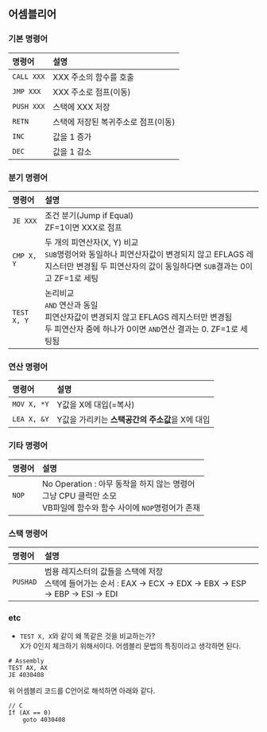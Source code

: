 ## 어셈블리어


### 기본 명령어

| 명령어 | 설명 |
|:----------|:----------|
| `CALL XXX` | XXX 주소의 함수를 호출 |
| `JMP XXX` | XXX 주소로 점프(이동) |
| `PUSH XXX` | 스택에 XXX 저장 |
| `RETN` | 스택에 저장된 복귀주소로 점프(이동) |
| `INC` | 값을 1 증가 |
| `DEC` | 값을 1 감소 |




### 분기 명령어

| 명령어 | 설명 |
|:----------|:----------|
| `JE XXX` | 조건 분기(Jump if Equal)<br>ZF=1이면 XXX로 점프 |
| `CMP X, Y` | 두 개의 피연산자(X, Y) 비교<br>`SUB`명령어와 동일하나 피연산자값이 변경되지 않고 EFLAGS 레지스터만 변경됨 두 피연산자의 값이 동일하다면 `SUB`결과는 0이고 ZF=1로 세팅 |
| `TEST X, Y`| 논리비교 <br> `AND` 연산과 동일 <br> 피연산자값이 변경되지 않고 EFLAGS 레지스터만 변경됨 <br> 두 피연산자 중에 하나가 0이면 `AND`연산 결과는 0. ZF=1로 세팅됨|




### 연산 명령어
| 명령어 | 설명 |
|:----------|:----------|
| `MOV X, *Y` | Y값을 X에 대입(=복사) |
| `LEA X, &Y` | Y값을 가리키는 **스택공간의 주소값**을 X에 대입 |




### 기타 명령어

| 명령어 | 설명 |
|:----------|:----------|
| `NOP` | No Operation : 아무 동작을 하지 않는 명령어 <br> 그냥 CPU 클럭만 소모 <br> VB파일에 함수와 함수 사이에 `NOP`명령어가 존재  |


### 스택 명령어

| 명령어 | 설명 |
|:----------|:----------|
| `PUSHAD` | 범용 레지스터의 값들을 스택에 저장 <br> 스택에 들어가는 순서 : EAX → ECX → EDX → EBX → ESP → EBP → ESI → EDI



### etc
* `TEST X, X`와 같이 왜 똑같은 것을 비교하는가? <br>
X가 0인지 체크하기 위해서이다. 어셈블리 문법의 특징이라고 생각하면 된다. 
```
# Assembly
TEST AX, AX
JE 4030408
```
위 어셈블리 코드를 C언어로 해석하면 아래와 같다.
```
// C
If (AX == 0)
    goto 4030408
```